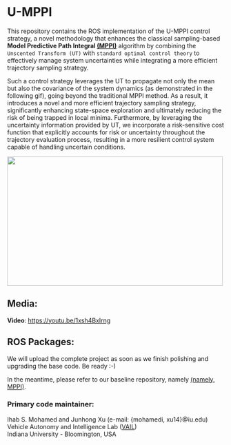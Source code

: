 # U-MPPI

This repository contains the ROS implementation of the U-MPPI control strategy, a novel methodology that enhances the classical sampling-based **Model Predictive Path Integral [(MPPI)](https://arc.aiaa.org/doi/pdf/10.2514/1.G001921)** algorithm by combining the `Unscented Transform (UT)` with `standard optimal control theory` to effectively manage system uncertainties while integrating a more efficient trajectory sampling strategy. 

Such a control strategy leverages the UT to propagate not only the mean but also the covariance of the system dynamics (as demonstrated in the following gif), going beyond the traditional MPPI method. As a result, it introduces a novel and more efficient trajectory sampling strategy, significantly enhancing state-space exploration and ultimately reducing the risk of being trapped in local minima. Furthermore, by leveraging the uncertainty information provided by UT, we incorporate a risk-sensitive cost function that explicitly accounts for risk or uncertainty throughout the trajectory evaluation process, resulting in a more resilient control system capable of handling uncertain conditions.

<img src="media/sampling-strategy.gif" width="500" height="300"/>

## Media:
**Video**: https://youtu.be/1xsh4BxIrng

## ROS Packages:

We will upload the complete project as soon as we finish polishing and upgrading the base code. Be ready :-) 

In the meantime, please refer to our baseline repository, namely [(namely, MPPI)](https://github.com/IhabMohamed/log-MPPI_ros).

### Primary code maintainer:
Ihab S. Mohamed and Junhong Xu (e-mail: {mohamedi, xu14}@iu.edu)\
Vehicle Autonomy and Intelligence Lab ([VAIL](https://vail.sice.indiana.edu/))\
Indiana University - Bloomington, USA



